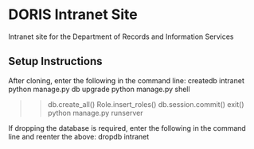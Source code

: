 # DORIS Intranet Site
Intranet site for the Department of Records and Information Services

## Setup Instructions
After cloning, enter the following in the command line:
createdb intranet
python manage.py db upgrade
python manage.py shell
>> db.create_all()
>> Role.insert_roles()
>> db.session.commit()
>> exit()
python manage.py runserver

If dropping the database is required, enter the following in the command line and reenter the above:
dropdb intranet